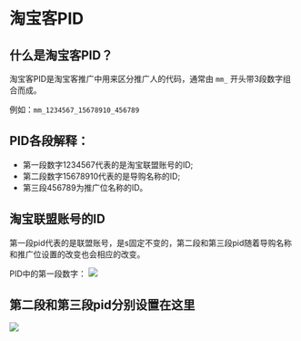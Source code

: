 # 淘宝客PID


## 什么是淘宝客PID？

淘宝客PID是淘宝客推广中用来区分推广人的代码，通常由 `mm_` 开头带3段数字组合而成。

例如：`mm_1234567_15678910_456789`

## PID各段解释：

- 第一段数字1234567代表的是淘宝联盟账号的ID;
- 第二段数字15678910代表的是导购名称的ID;
- 第三段456789为推广位名称的ID。

## 淘宝联盟账号的ID

第一段pid代表的是联盟账号，是s固定不变的，第二段和第三段pid随着导购名称和推广位设置的改变也会相应的改变。

PID中的第一段数字：
![](http://upload-images.jianshu.io/upload_images/223142-bc3f24843a418f6e.png?imageMogr2/auto-orient/strip%7CimageView2/2/w/1240)

## 第二段和第三段pid分别设置在这里

![](http://upload-images.jianshu.io/upload_images/223142-707b0fface3dd4f3.png?imageMogr2/auto-orient/strip%7CimageView2/2/w/1240)
